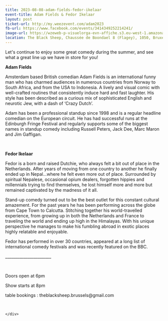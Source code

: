 ```yaml
---
title: 2023-08-08-adam-fields-fedor-ikelaar
event-title: Adam Fields & Fedor Ikelaar
layout: post
ticket-url: http://my.weezevent.com/adam2023
fb-url: https://www.facebook.com/events/3414349252214241/
image-url: https://wzeweb-p-visuelorga-evn-affiche.s3.eu-west-1.amazonaws.com/affiche_1005840.jpg
location: The Black Sheep, Chaussée de Boondael 8 (Flagey), 1050, Bruxelles Belgique
---
```

<div><div class="kvgmc6g5 cxmmr5t8 oygrvhab hcukyx3x c1et5uql">
<p>
		Let's continue to enjoy some great comedy during the summer, and see what a great line up we have in store for you!</p>
<p>
<strong>Adam Fields</strong></p>
<p>
		Amsterdam based British comedian Adam Fields is an international funny man who has charmed audiences in numerous countries from Norway to South Africa, and from the USA to Indonesia. A lively and visual comic with well-crafted routines that consistently induce hard and fast laughter. His style has been described as a curious mix of sophisticated English and neurotic Jew, with a dash of ‘Crazy Dutch’.</p>
<p>
		Adam has been a professional standup since 1998 and is a regular headline comedian on the European circuit. He has had successful runs at the Edinburgh Fringe Festival and regularly supports some of the biggest names in standup comedy including Russell Peters, Jack Dee, Marc Maron and Jim Gaffigan.</p>
<p>
		 </p>
<p>
<strong>Fedor Ikelaar</strong></p>
<p>
		Fedor is a born and raised Dutchie, who always felt a bit out of place in the Netherlands. After years of moving from one country to another he finally ended up in Nepal...where he felt even more out of place. Surrounded by spiritual Nepalese, occasional opium dealers, forgotten hippies and millennials trying to find themselves, he lost himself more and more but remained captivated by the madness of it all.</p>
<p>
		Stand-up comedy turned out to be the best outlet for this constant cultural amazement. For the past years he has been performing across the globe from Cape Town to Calcutta. Stitching together his world-travelled experience, from growing up in both the Netherlands and France to traveling the world and ending up high in the Himalayas. With his unique perspective he manages to make his fumbling abroad in exotic places highly relatable and enjoyable.</p>
<p>
		Fedor has performed in over 30 countries, appeared at a long list of international comedy festivals and was recently featured on the BBC.</p>
<p>
<span>_______________________</span></p>
</div>
<p>
	 </p>
<p>
	Doors open at 6pm</p>
<p>
	Show starts at 8pm</p>
<p>
	table bookings : theblacksheep.brussels@gmail.com</p>
<p>
	 </p>

    </div>